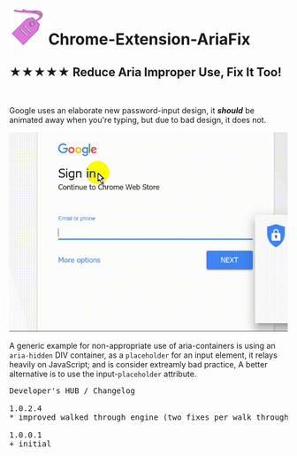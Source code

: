 <h1><img src="resources/icon.png" height="64" width="64"/> Chrome-Extension-AriaFix</h1>

<h2>★★★★★ Reduce Aria Improper Use, <strong>Fix It Too!</strong></sup></h2>

<img alt="" width="1" height="1" src="resources/screenshot_1.png"/>

Google uses an elaborate new password-input design,
it <em><strong>should</strong></em> be animated away when you're typing,
but due to bad design, it does not.

<img alt="" src="resources/info_1.gif"/>

A generic example for non-appropriate use of aria-containers is
using an <code>aria-hidden</code> DIV container, 
as a <code>placeholder</code> for an input element,
it relays heavily on JavaScript; and is consider extreamly bad practice,
A better alternative is to use the input-<code>placeholder</code> attribute.
 

<pre>
Developer's HUB / Changelog

1.0.2.4
* improved walked through engine (two fixes per walk through + count).

1.0.0.1
+ initial
</pre>

<!-- <a href="https://paypal.me/e1adkarak0"><img src="https://www.paypalobjects.com/webstatic/mktg/Logo/pp-logo-100px.png" alt="PayPal Donation"></a> -->
